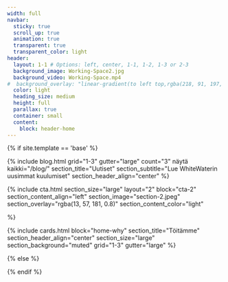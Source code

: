 ```yaml
---
width: full
navbar:
  sticky: true
  scroll_up: true
  animation: true
  transparent: true
  transparent_color: light
header:
  layout: 1-1 # Options: left, center, 1-1, 1-2, 1-3 or 2-3
  background_image: Working-Space2.jpg
  background_video: Working-Space.mp4
#  background_overlay: "linear-gradient(to left top,rgba(218, 91, 197, 0.8) 0%,rgba(151, 27, 191, 0.8) 30%,rgba(2, 8, 212, 0.8) 80%)"
  color: light
  heading_size: medium
  height: full
  parallax: true
  container: small
  content:
    block: header-home
---
```


[comment]: # (This actually is the most platform independent comment)

{% if site.template == 'base' %}

{% include blog.html
  grid="1-3"
  gutter="large"
  count="3"
  näytä kaikki="/blog/"
    section_title="Uutiset"
  section_subtitle="Lue WhiteWaterin uusimmat kuulumiset"
  section_header_align="center"
%}

{% include cta.html
  section_size="large"
  layout="2"
  block="cta-2"
  section_content_align="left"
  section_image="section-2.jpeg"
  section_overlay="rgba(13, 57, 181, 0.8)"
  section_content_color="light"

%}



  {% include cards.html
    block="home-why"
    section_title="Töitämme"
    section_header_align="center"
    section_size="large"
    section_background="muted"
    grid="1-3"
    gutter="large"
  %}



{% else %}


{% endif %}
